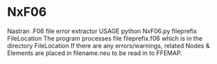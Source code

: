 # NxF06
Nastran .F06 file error extractor
USAGE
python NxF06.py fileprefix FileLocation
The program processes file fileprefix.f06 which is in the directory FileLocation
If there are any errors/warnings, related Nodes & Elements are placed in filename.neu
to be read in to FFEMAP.
